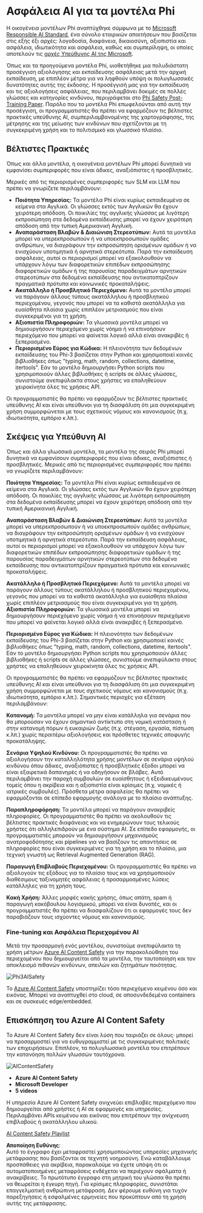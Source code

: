 # Ασφάλεια AI για τα μοντέλα Phi

Η οικογένεια μοντέλων Phi αναπτύχθηκε σύμφωνα με το [Microsoft Responsible AI Standard](https://query.prod.cms.rt.microsoft.com/cms/api/am/binary/RE5cmFl), ένα σύνολο εταιρικών απαιτήσεων που βασίζεται στις εξής έξι αρχές: λογοδοσία, διαφάνεια, δικαιοσύνη, αξιοπιστία και ασφάλεια, ιδιωτικότητα και ασφάλεια, καθώς και συμπερίληψη, οι οποίες αποτελούν τις [αρχές Υπεύθυνης AI της Microsoft](https://www.microsoft.com/ai/responsible-ai).

Όπως και τα προηγούμενα μοντέλα Phi, υιοθετήθηκε μια πολυδιάστατη προσέγγιση αξιολόγησης και εκπαίδευσης ασφάλειας μετά την αρχική εκπαίδευση, με επιπλέον μέτρα για να ληφθούν υπόψη οι πολυγλωσσικές δυνατότητες αυτής της έκδοσης. Η προσέγγισή μας για την εκπαίδευση και τις αξιολογήσεις ασφάλειας, που περιλαμβάνει δοκιμές σε πολλές γλώσσες και κατηγορίες κινδύνου, περιγράφεται στο [Phi Safety Post-Training Paper](https://arxiv.org/abs/2407.13833). Παρόλο που τα μοντέλα Phi επωφελούνται από αυτή την προσέγγιση, οι προγραμματιστές θα πρέπει να εφαρμόζουν τις βέλτιστες πρακτικές υπεύθυνης AI, συμπεριλαμβανομένης της χαρτογράφησης, της μέτρησης και της μείωσης των κινδύνων που σχετίζονται με τη συγκεκριμένη χρήση και το πολιτισμικό και γλωσσικό πλαίσιο.

## Βέλτιστες Πρακτικές

Όπως και άλλα μοντέλα, η οικογένεια μοντέλων Phi μπορεί δυνητικά να εμφανίσει συμπεριφορές που είναι άδικες, αναξιόπιστες ή προσβλητικές.

Μερικές από τις περιορισμένες συμπεριφορές των SLM και LLM που πρέπει να γνωρίζετε περιλαμβάνουν:

- **Ποιότητα Υπηρεσίας:** Τα μοντέλα Phi είναι κυρίως εκπαιδευμένα σε κείμενα στα Αγγλικά. Οι γλώσσες εκτός των Αγγλικών θα έχουν χειρότερη απόδοση. Οι ποικιλίες της αγγλικής γλώσσας με λιγότερη εκπροσώπηση στα δεδομένα εκπαίδευσης μπορεί να έχουν χειρότερη απόδοση από την τυπική Αμερικανική Αγγλική.
- **Αναπαράσταση Βλαβών & Διαιώνιση Στερεοτύπων:** Αυτά τα μοντέλα μπορεί να υπερεκπροσωπούν ή να υποεκπροσωπούν ομάδες ανθρώπων, να διαγράφουν την εκπροσώπηση ορισμένων ομάδων ή να ενισχύουν υποτιμητικά ή αρνητικά στερεότυπα. Παρά την εκπαίδευση ασφάλειας, αυτοί οι περιορισμοί μπορεί να εξακολουθούν να υπάρχουν λόγω των διαφορετικών επιπέδων εκπροσώπησης διαφορετικών ομάδων ή της παρουσίας παραδειγμάτων αρνητικών στερεοτύπων στα δεδομένα εκπαίδευσης που αντικατοπτρίζουν πραγματικά πρότυπα και κοινωνικές προκαταλήψεις.
- **Ακατάλληλο ή Προσβλητικό Περιεχόμενο:** Αυτά τα μοντέλα μπορεί να παράγουν άλλους τύπους ακατάλληλου ή προσβλητικού περιεχομένου, γεγονός που μπορεί να τα καθιστά ακατάλληλα για ευαίσθητα πλαίσια χωρίς επιπλέον μετριασμούς που είναι συγκεκριμένοι για τη χρήση.
- **Αξιοπιστία Πληροφοριών:** Τα γλωσσικά μοντέλα μπορεί να δημιουργήσουν περιεχόμενο χωρίς νόημα ή να επινοήσουν περιεχόμενο που μπορεί να φαίνεται λογικό αλλά είναι ανακριβές ή ξεπερασμένο.
- **Περιορισμένο Εύρος για Κώδικα:** Η πλειονότητα των δεδομένων εκπαίδευσης του Phi-3 βασίζεται στην Python και χρησιμοποιεί κοινές βιβλιοθήκες όπως "typing, math, random, collections, datetime, itertools". Εάν το μοντέλο δημιουργήσει Python scripts που χρησιμοποιούν άλλες βιβλιοθήκες ή scripts σε άλλες γλώσσες, συνιστούμε ανεπιφύλακτα στους χρήστες να επαληθεύουν χειροκίνητα όλες τις χρήσεις API.

Οι προγραμματιστές θα πρέπει να εφαρμόζουν τις βέλτιστες πρακτικές υπεύθυνης AI και είναι υπεύθυνοι για τη διασφάλιση ότι μια συγκεκριμένη χρήση συμμορφώνεται με τους σχετικούς νόμους και κανονισμούς (π.χ. ιδιωτικότητα, εμπόριο κ.λπ.).

## Σκέψεις για Υπεύθυνη AI

Όπως και άλλα γλωσσικά μοντέλα, τα μοντέλα της σειράς Phi μπορεί δυνητικά να εμφανίσουν συμπεριφορές που είναι άδικες, αναξιόπιστες ή προσβλητικές. Μερικές από τις περιορισμένες συμπεριφορές που πρέπει να γνωρίζετε περιλαμβάνουν:

**Ποιότητα Υπηρεσίας:** Τα μοντέλα Phi είναι κυρίως εκπαιδευμένα σε κείμενα στα Αγγλικά. Οι γλώσσες εκτός των Αγγλικών θα έχουν χειρότερη απόδοση. Οι ποικιλίες της αγγλικής γλώσσας με λιγότερη εκπροσώπηση στα δεδομένα εκπαίδευσης μπορεί να έχουν χειρότερη απόδοση από την τυπική Αμερικανική Αγγλική.

**Αναπαράσταση Βλαβών & Διαιώνιση Στερεοτύπων:** Αυτά τα μοντέλα μπορεί να υπερεκπροσωπούν ή να υποεκπροσωπούν ομάδες ανθρώπων, να διαγράφουν την εκπροσώπηση ορισμένων ομάδων ή να ενισχύουν υποτιμητικά ή αρνητικά στερεότυπα. Παρά την εκπαίδευση ασφάλειας, αυτοί οι περιορισμοί μπορεί να εξακολουθούν να υπάρχουν λόγω των διαφορετικών επιπέδων εκπροσώπησης διαφορετικών ομάδων ή της παρουσίας παραδειγμάτων αρνητικών στερεοτύπων στα δεδομένα εκπαίδευσης που αντικατοπτρίζουν πραγματικά πρότυπα και κοινωνικές προκαταλήψεις.

**Ακατάλληλο ή Προσβλητικό Περιεχόμενο:** Αυτά τα μοντέλα μπορεί να παράγουν άλλους τύπους ακατάλληλου ή προσβλητικού περιεχομένου, γεγονός που μπορεί να τα καθιστά ακατάλληλα για ευαίσθητα πλαίσια χωρίς επιπλέον μετριασμούς που είναι συγκεκριμένοι για τη χρήση.  
**Αξιοπιστία Πληροφοριών:** Τα γλωσσικά μοντέλα μπορεί να δημιουργήσουν περιεχόμενο χωρίς νόημα ή να επινοήσουν περιεχόμενο που μπορεί να φαίνεται λογικό αλλά είναι ανακριβές ή ξεπερασμένο.

**Περιορισμένο Εύρος για Κώδικα:** Η πλειονότητα των δεδομένων εκπαίδευσης του Phi-3 βασίζεται στην Python και χρησιμοποιεί κοινές βιβλιοθήκες όπως "typing, math, random, collections, datetime, itertools". Εάν το μοντέλο δημιουργήσει Python scripts που χρησιμοποιούν άλλες βιβλιοθήκες ή scripts σε άλλες γλώσσες, συνιστούμε ανεπιφύλακτα στους χρήστες να επαληθεύουν χειροκίνητα όλες τις χρήσεις API.

Οι προγραμματιστές θα πρέπει να εφαρμόζουν τις βέλτιστες πρακτικές υπεύθυνης AI και είναι υπεύθυνοι για τη διασφάλιση ότι μια συγκεκριμένη χρήση συμμορφώνεται με τους σχετικούς νόμους και κανονισμούς (π.χ. ιδιωτικότητα, εμπόριο κ.λπ.). Σημαντικές περιοχές για εξέταση περιλαμβάνουν:

**Κατανομή:** Τα μοντέλα μπορεί να μην είναι κατάλληλα για σενάρια που θα μπορούσαν να έχουν σημαντικό αντίκτυπο στη νομική κατάσταση ή στην κατανομή πόρων ή ευκαιριών ζωής (π.χ. στέγαση, εργασία, πίστωση κ.λπ.) χωρίς περαιτέρω αξιολογήσεις και πρόσθετες τεχνικές αποφυγής προκατάληψης.

**Σενάρια Υψηλού Κινδύνου:** Οι προγραμματιστές θα πρέπει να αξιολογήσουν την καταλληλότητα χρήσης μοντέλων σε σενάρια υψηλού κινδύνου όπου άδικες, αναξιόπιστες ή προσβλητικές έξοδοι μπορεί να είναι εξαιρετικά δαπανηρές ή να οδηγήσουν σε βλάβες. Αυτό περιλαμβάνει την παροχή συμβουλών σε ευαίσθητους ή εξειδικευμένους τομείς όπου η ακρίβεια και η αξιοπιστία είναι κρίσιμες (π.χ. νομικές ή ιατρικές συμβουλές). Πρόσθετα μέτρα ασφαλείας θα πρέπει να εφαρμόζονται σε επίπεδο εφαρμογής ανάλογα με το πλαίσιο ανάπτυξης.

**Παραπληροφόρηση:** Τα μοντέλα μπορεί να παράγουν ανακριβείς πληροφορίες. Οι προγραμματιστές θα πρέπει να ακολουθούν τις βέλτιστες πρακτικές διαφάνειας και να ενημερώνουν τους τελικούς χρήστες ότι αλληλεπιδρούν με ένα σύστημα AI. Σε επίπεδο εφαρμογής, οι προγραμματιστές μπορούν να δημιουργήσουν μηχανισμούς ανατροφοδότησης και pipelines για να βασίζουν τις απαντήσεις σε πληροφορίες που είναι συγκεκριμένες για τη χρήση και το πλαίσιο, μια τεχνική γνωστή ως Retrieval Augmented Generation (RAG).

**Παραγωγή Επιβλαβούς Περιεχομένου:** Οι προγραμματιστές θα πρέπει να αξιολογούν τις εξόδους για το πλαίσιο τους και να χρησιμοποιούν διαθέσιμους ταξινομητές ασφάλειας ή προσαρμοσμένες λύσεις κατάλληλες για τη χρήση τους.

**Κακή Χρήση:** Άλλες μορφές κακής χρήσης, όπως απάτη, spam ή παραγωγή κακόβουλου λογισμικού, μπορεί να είναι δυνατές, και οι προγραμματιστές θα πρέπει να διασφαλίζουν ότι οι εφαρμογές τους δεν παραβιάζουν τους ισχύοντες νόμους και κανονισμούς.

### Fine-tuning και Ασφάλεια Περιεχομένου AI

Μετά την προσαρμογή ενός μοντέλου, συνιστούμε ανεπιφύλακτα τη χρήση μέτρων [Azure AI Content Safety](https://learn.microsoft.com/azure/ai-services/content-safety/overview) για την παρακολούθηση του περιεχομένου που δημιουργείται από τα μοντέλα, την ταυτοποίηση και τον αποκλεισμό πιθανών κινδύνων, απειλών και ζητημάτων ποιότητας.

![Phi3AISafety](../../../../../translated_images/01.phi3aisafety.b950fac78d0cda701abf8181b3cfdabf328f70d0d5c096d5ebf842a2db62615f.el.png)

Το [Azure AI Content Safety](https://learn.microsoft.com/azure/ai-services/content-safety/overview) υποστηρίζει τόσο περιεχόμενο κειμένου όσο και εικόνας. Μπορεί να αναπτυχθεί στο cloud, σε αποσυνδεδεμένα containers και σε συσκευές edge/embedded.

## Επισκόπηση του Azure AI Content Safety

Το Azure AI Content Safety δεν είναι λύση που ταιριάζει σε όλους· μπορεί να προσαρμοστεί για να ευθυγραμμιστεί με τις συγκεκριμένες πολιτικές των επιχειρήσεων. Επιπλέον, τα πολυγλωσσικά μοντέλα του επιτρέπουν την κατανόηση πολλών γλωσσών ταυτόχρονα.

![AIContentSafety](../../../../../translated_images/01.AIcontentsafety.da9a83e9538e688418877be04138e05621b0ab1222565ac2761e28677a59fdb4.el.png)

- **Azure AI Content Safety**
- **Microsoft Developer**
- **5 videos**

Η υπηρεσία Azure AI Content Safety ανιχνεύει επιβλαβές περιεχόμενο που δημιουργείται από χρήστες ή AI σε εφαρμογές και υπηρεσίες. Περιλαμβάνει APIs κειμένου και εικόνας που επιτρέπουν την ανίχνευση επιβλαβούς ή ακατάλληλου υλικού.

[AI Content Safety Playlist](https://www.youtube.com/playlist?list=PLlrxD0HtieHjaQ9bJjyp1T7FeCbmVcPkQ)

**Αποποίηση Ευθύνης**:  
Αυτό το έγγραφο έχει μεταφραστεί χρησιμοποιώντας υπηρεσίες μηχανικής μετάφρασης που βασίζονται σε τεχνητή νοημοσύνη. Ενώ καταβάλλουμε προσπάθειες για ακρίβεια, παρακαλούμε να έχετε υπόψη ότι οι αυτοματοποιημένες μεταφράσεις ενδέχεται να περιέχουν σφάλματα ή ανακρίβειες. Το πρωτότυπο έγγραφο στη μητρική του γλώσσα θα πρέπει να θεωρείται η έγκυρη πηγή. Για κρίσιμες πληροφορίες, συνιστάται επαγγελματική ανθρώπινη μετάφραση. Δεν φέρουμε ευθύνη για τυχόν παρεξηγήσεις ή εσφαλμένες ερμηνείες που προκύπτουν από τη χρήση αυτής της μετάφρασης.